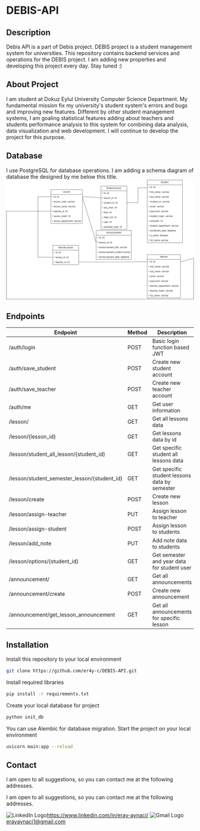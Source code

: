 # DEBIS-API
## Description
Debis API is a part of Debis project. DEBIS project is a student management system for universities. This repository contains backend services and operations for the DEBIS project. I am adding new properties and developing this project every day. Stay tuned :)
## About Project
I am student at Dokuz Eylul University Computer Science Department. My fundamental mission fix my university's student system's errors and bugs and improving new features. Different by other student management systems, I am goaling statistical features adding about teachers and students performance analysis to this system for combining data analysis, data visualization and web development. I will continue to develop the project for this purpose.
## Database
I use PostgreSQL for database operations. I am adding a schema diagram of database the designed by me below this title.
![Database Diagram](images/Database.png)
## Endpoints
| Endpoint | Method | Description |
| -------- | -------- | -------- |
| /auth/login | POST | Basic login function based JWT  |
| /auth/save_student | POST | Create new student account  |
| /auth/save_teacher | POST | Create new teacher account  |
| /auth/me | GET  | Get user information |
| /lesson/ | GET | Get all lessons data |
| /lesson/{lesson_id} | GET | Get lessons data by id |
| /lesson/student_all_lesson/{student_id} | GET | Get specific student all lessons data |
| /lesson/student_semester_lesson/{student_id} | GET | Get specific student lessons data by semester |
| /lesson/create | POST | Create new lesson |
| /lesson/assign-teacher | PUT | Assign lesson to teacher |
| /lesson/assign-student | POST | Assign lesson to students |
| /lesson/add_note | PUT | Add note data to students |
| /lesson/options/{student_id}  | GET | Get semester and year data for student user |
| /announcement/ | GET | Get all announcements |
| /announcement/create | POST | Create new announcement |
| /announcement/get_lesson_announcement | GET  | Get all announcements for specific lesson |
## Installation

Install this repository to your local environment
```bash
git clone https://github.com/er4y-c/DEBIS-API.git
```

Install required libraries
```bash
pip install -r requirements.txt
```

Create your local database for project
```bash
python init_db
```

You can use Alembic for database migration.
Start the project on your local environment

```bash
uvicorn main:app --reload
```

## Contact
I am open to all suggestions, so you can contact me at the following addresses.
<p>I am open to all suggestions, so you can contact me at the following addresses.</p>
<img src="https://i.stack.imgur.com/gVE0j.png" alt="LinkedIn Logo" width="25px" height="25px"><a href="https://www.linkedin.com/in/eray-aynaci/">https://www.linkedin.com/in/eray-aynaci/</a>
<img src="https://i.imgur.com/LfXxQHq.jpeg" alt="Gmail Logo" width="25px" height="25px"><a href="mailto:erayaynaci1@gmail.com">erayaynaci1@gmail.com</a>

